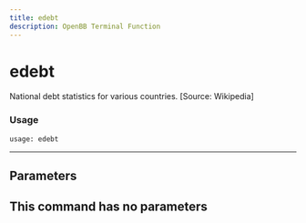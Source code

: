 ```yaml
---
title: edebt
description: OpenBB Terminal Function
---
```


# edebt

National debt statistics for various countries. [Source: Wikipedia]
### Usage 
```python
usage: edebt
```
---
## Parameters
This command has no parameters
---
